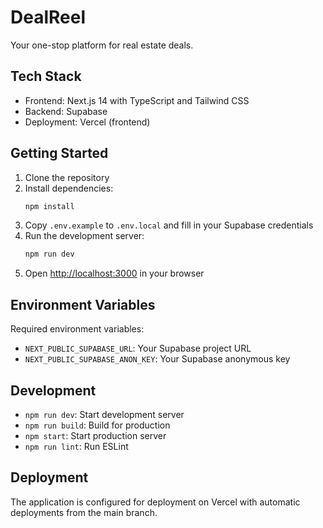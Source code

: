 # DealReel

Your one-stop platform for real estate deals.

## Tech Stack

- Frontend: Next.js 14 with TypeScript and Tailwind CSS
- Backend: Supabase
- Deployment: Vercel (frontend)

## Getting Started

1. Clone the repository
2. Install dependencies:
   ```bash
   npm install
   ```
3. Copy `.env.example` to `.env.local` and fill in your Supabase credentials
4. Run the development server:
   ```bash
   npm run dev
   ```
5. Open [http://localhost:3000](http://localhost:3000) in your browser

## Environment Variables

Required environment variables:

- `NEXT_PUBLIC_SUPABASE_URL`: Your Supabase project URL
- `NEXT_PUBLIC_SUPABASE_ANON_KEY`: Your Supabase anonymous key

## Development

- `npm run dev`: Start development server
- `npm run build`: Build for production
- `npm start`: Start production server
- `npm run lint`: Run ESLint

## Deployment

The application is configured for deployment on Vercel with automatic deployments from the main branch. 